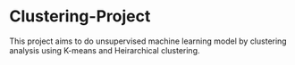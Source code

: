# Clustering-Project
This project aims to do unsupervised machine learning model by clustering analysis using K-means and Heirarchical clustering.
